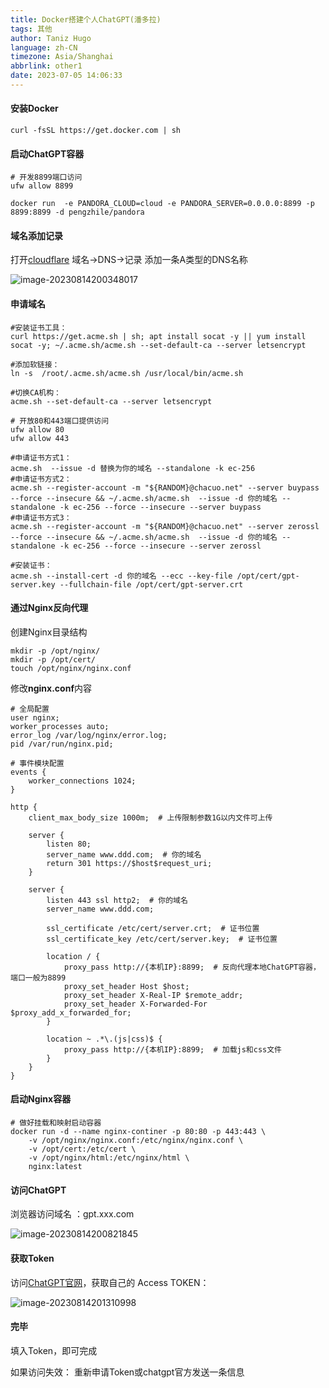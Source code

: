 ```yaml
---
title: Docker搭建个人ChatGPT(潘多拉)
tags: 其他
author: Taniz Hugo
language: zh-CN
timezone: Asia/Shanghai
abbrlink: other1
date: 2023-07-05 14:06:33
---
```



#### 安装Docker

```shell
curl -fsSL https://get.docker.com | sh
```



#### 启动ChatGPT容器

```shell
# 开发8899端口访问
ufw allow 8899

docker run  -e PANDORA_CLOUD=cloud -e PANDORA_SERVER=0.0.0.0:8899 -p 8899:8899 -d pengzhile/pandora
```



#### 域名添加记录

打开[cloudflare](https://dash.cloudflare.com/)  域名->DNS->记录
添加一条A类型的DNS名称

![image-20230814200348017](https://s2.loli.net/2023/08/21/NpziYf7yjcolGEX.png)



#### 申请域名

```shell
#安装证书工具：
curl https://get.acme.sh | sh; apt install socat -y || yum install socat -y; ~/.acme.sh/acme.sh --set-default-ca --server letsencrypt

#添加软链接：
ln -s  /root/.acme.sh/acme.sh /usr/local/bin/acme.sh

#切换CA机构： 
acme.sh --set-default-ca --server letsencrypt

# 开放80和443端口提供访问
ufw allow 80
ufw allow 443

#申请证书方式1： 
acme.sh  --issue -d 替换为你的域名 --standalone -k ec-256
#申请证书方式2： 
acme.sh --register-account -m "${RANDOM}@chacuo.net" --server buypass --force --insecure && ~/.acme.sh/acme.sh  --issue -d 你的域名 --standalone -k ec-256 --force --insecure --server buypass
#申请证书方式3：
acme.sh --register-account -m "${RANDOM}@chacuo.net" --server zerossl --force --insecure && ~/.acme.sh/acme.sh  --issue -d 你的域名 --standalone -k ec-256 --force --insecure --server zerossl

#安装证书：
acme.sh --install-cert -d 你的域名 --ecc --key-file /opt/cert/gpt-server.key --fullchain-file /opt/cert/gpt-server.crt
```



#### 通过Nginx反向代理

创建Nginx目录结构

```shell
mkdir -p /opt/nginx/
mkdir -p /opt/cert/
touch /opt/nginx/nginx.conf
```

修改**nginx.conf**内容

```nginx
# 全局配置
user nginx;
worker_processes auto;
error_log /var/log/nginx/error.log;
pid /var/run/nginx.pid;

# 事件模块配置
events {
    worker_connections 1024;
}

http {
    client_max_body_size 1000m;  # 上传限制参数1G以内文件可上传

    server {
        listen 80;
        server_name www.ddd.com;  # 你的域名
        return 301 https://$host$request_uri;
    }

    server {
        listen 443 ssl http2;  # 你的域名
        server_name www.ddd.com;

        ssl_certificate /etc/cert/server.crt;  # 证书位置
        ssl_certificate_key /etc/cert/server.key;  # 证书位置

        location / {
            proxy_pass http://{本机IP}:8899;  # 反向代理本地ChatGPT容器，端口一般为8899
            proxy_set_header Host $host;
            proxy_set_header X-Real-IP $remote_addr;
            proxy_set_header X-Forwarded-For $proxy_add_x_forwarded_for;
        }

        location ~ .*\.(js|css)$ {
            proxy_pass http://{本机IP}:8899;  # 加载js和css文件
        }
    }
}

```



#### 启动Nginx容器

```shell
# 做好挂载和映射启动容器
docker run -d --name nginx-continer -p 80:80 -p 443:443 \
	-v /opt/nginx/nginx.conf:/etc/nginx/nginx.conf \
	-v /opt/cert:/etc/cert \
	-v /opt/nginx/html:/etc/nginx/html \
	nginx:latest
```



#### 访问ChatGPT

浏览器访问域名 ：gpt.xxx.com

![image-20230814200821845](https://s2.loli.net/2023/08/21/pxPNVOrAbcLeEkI.png)



#### 获取Token

访问[ChatGPT官网](http://chat.openai.com/api/auth/session)，获取自己的 Access TOKEN：

![image-20230814201310998](https://s2.loli.net/2023/08/21/MyJItHrnsuR9Cel.png)



#### 完毕

填入Token，即可完成

如果访问失效：
重新申请Token或chatgpt官方发送一条信息

